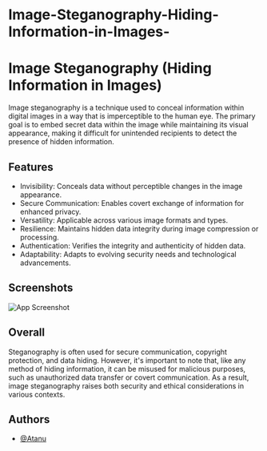 ﻿# Image-Steganography-Hiding-Information-in-Images-


#  Image Steganography (Hiding Information in Images)

Image steganography is a technique used to conceal information within digital images in a way that is imperceptible to the human eye. The primary goal is to embed secret data within the image while maintaining its visual appearance, making it difficult for unintended recipients to detect the presence of hidden information.

## Features

- Invisibility:
Conceals data without perceptible changes in the image appearance.
- Secure Communication:
Enables covert exchange of information for enhanced privacy.
- Versatility:
Applicable across various image formats and types.
- Resilience:
Maintains hidden data integrity during image compression or processing.
- Authentication:
Verifies the integrity and authenticity of hidden data.
- Adaptability:
Adapts to evolving security needs and technological advancements.




## Screenshots


![App Screenshot](https://s9.gifyu.com/images/SFeSU.gif)


## Overall

Steganography is often used for secure communication, copyright protection, and data hiding. However, it's important to note that, like any method of hiding information, it can be misused for malicious purposes, such as unauthorized data transfer or covert communication. As a result, image steganography raises both security and ethical considerations in various contexts.


## Authors

- [@Atanu](https://www.github.com/atanu16)


